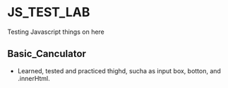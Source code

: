# JS_TEST_LAB
Testing Javascript things on here

## Basic_Canculator
   - Learned, tested and practiced thighd, sucha as input box, botton, and .innerHtml.


